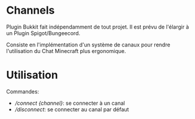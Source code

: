 # Channels
Plugin Bukkit fait indépendamment de tout projet. Il est prévu de l'élargir à un Plugin Spigot/Bungeecord.

Consiste en l'implémentation d'un système de canaux pour rendre l'utilisation du Chat Minecraft plus ergonomique.

# Utilisation
Commandes:
*  _/connect {channel}_: se connecter à un canal
*  _/disconnect_: se connecter au canal par défaut
